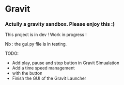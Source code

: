 # Gravit
### Actully a gravity sandbox. Please enjoy this :)

This project is in dev ! Work in progress !

Nb : the gui.py file is in testing.

TODO:

* Add play, pause and stop button in Gravit Simualation
* Add a time speed management
* with the button
* Finish the GUI of the Gravit Launcher
